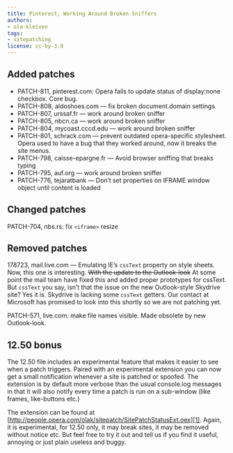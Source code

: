 ```yaml
---
title: Pinterest, Working Around Broken Sniffers
authors:
- ola-kleiven
tags:
- sitepatching
license: cc-by-3.0
---
```


## Added patches

- PATCH-811, pinterest.com: Opera fails to update status of display:none checkbox. Core bug.
- PATCH-808, aldoshoes.com — fix broken document.domain settings
- PATCH-807, urssaf.fr — work around broken sniffer
- PATCH-805, nbcn.ca — work around broken sniffer
- PATCH-804, mycoast.cccd.edu — work around broken sniffer
- PATCH-801, schrack.com — prevent outdated opera-specific stylesheet. Opera used to have a bug that they worked around, now it breaks the site menus.
- PATCH-798, caisse-epargne.fr — Avoid browser sniffing that breaks typing
- PATCH-795, auf.org — work around broken sniffer
- PATCH-776, tejaratbank — Don’t set properties on IFRAME window object until content is loaded

## Changed patches

PATCH-704, nbs.rs: fix `<iframe>` resize

## Removed patches

178723, mail.live.com — Emulating IE’s `cssText` property on style sheets. Now, this one is interesting. <del>With the update to the Outlook-look</del> At some point the mail team have fixed this and added proper prototypes for cssText. But `cssText` you say, isn’t that the issue on the new Outlook-style Skydrive site? Yes it is. Skydrive is lacking some `cssText` getters. Our contact at Microsoft has promised to look into this shortly so we are not patching yet.

PATCH-571, live.com: make file names visible. Made obsolete by new Outlook-look.

## 12.50 bonus

The 12.50 file includes an experimental feature that makes it easier to see when a patch triggers. Paired with an experimental extension you can now get a small notification whenever a site is patched or spoofed. The extension is by default more verbose than the usual console.log messages in that it will also notify every time a patch is run on a sub-window (like frames, like-buttons etc.)

The extension can be found at [http://people.opera.com/olak/sitepatch/SitePatchStatusExt.oex][1]. Again, it is experimental, for 12.50 only, it may break sites, it may be removed without notice etc. But feel free to try it out and tell us if you find it useful, annoying or just plain useless and buggy.

[1]: http://people.opera.com/olak/sitepatch/SitePatchStatusExt.oex
